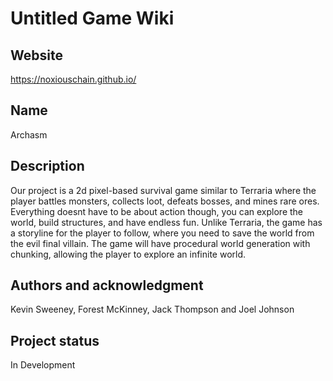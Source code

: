 # Untitled Game Wiki

## Website
https://noxiouschain.github.io/

## Name
Archasm

## Description
Our project is a 2d pixel-based survival game similar to Terraria where the player battles monsters, collects loot, defeats bosses, and mines rare ores. Everything doesnt have to be about action though, you can explore the world, build structures, and have endless fun. Unlike Terraria, the game has a storyline for the player to follow, where you need to save the world from the evil final villain. The game will have procedural world generation with chunking, allowing the player to explore an infinite world.

## Authors and acknowledgment
Kevin Sweeney, Forest McKinney, Jack Thompson and Joel Johnson

## Project status
In Development
